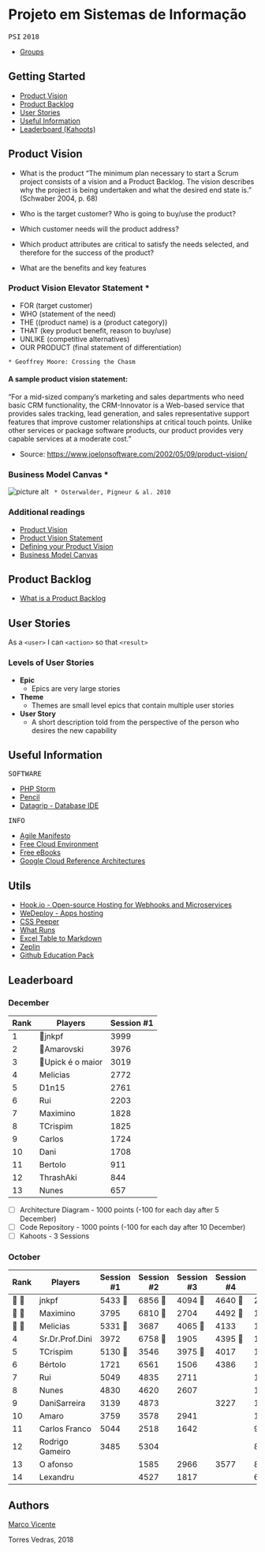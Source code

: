 # Projeto em Sistemas de Informação
<kbd>P</kbd><kbd>S</kbd><kbd>I</kbd>    <kbd>2</kbd><kbd>0</kbd><kbd>1</kbd><kbd>8</kbd>

* [Groups](https://github.com/marcovicente/psi2-projeto/blob/master/groups.md)

## Getting Started ##
* [Product Vision](#product_vision)
* [Product Backlog](#product_backlog)
* [User Stories](#user_stories)
* [Useful Information](#useful_information)
* [Leaderboard (Kahoots)](#leaderboard)


<a name="product_vision"></a>
## Product Vision
* What is the product
 “The minimum plan necessary to start a Scrum project consists of a vision and a Product Backlog. The vision describes why the project is being undertaken and what the desired end state is.” (Schwaber 2004, p. 68)

* Who is the target customer? Who is going to buy/use the product? 
* Which customer needs will the product address?  
* Which product attributes are critical to satisfy the needs selected, and therefore for the success of the product?  
* What are the benefits and key features

### Product Vision Elevator Statement *
* FOR (target customer)
* WHO (statement of the need)
* THE ((product name) is a (product category))
* THAT (key product benefit, reason to buy/use)
* UNLIKE (competitive alternatives)
* OUR PRODUCT (final statement of differentiation)
 
`* Geoffrey Moore: Crossing the Chasm`

#### A sample product vision statement:

“For a mid-sized company’s marketing and sales departments who need basic CRM functionality, the CRM-Innovator is a Web-based service that provides sales tracking, lead generation, and sales representative support features that improve customer relationships at critical touch points. Unlike other services or package software products, our product provides very capable services at a moderate cost.”
* Source: https://www.joelonsoftware.com/2002/05/09/product-vision/

### Business Model Canvas *
![picture alt](https://upload.wikimedia.org/wikipedia/commons/thumb/1/10/Business_Model_Canvas.png/1200px-Business_Model_Canvas.png)
` * Osterwalder, Pigneur & al. 2010`

### Additional readings
* [Product Vision](https://www.scrumalliance.org/community/articles/2009/january/the-product-vision)
* [Product Vision Statement](https://platinumedge.com/blog/agile-artifacts-product-vision-statement)
* [Defining your Product Vision](http://www.dummies.com/careers/project-management/four-steps-to-defining-your-product-vision-with-agile-management/)
* [Business Model Canvas](https://strategyzer.com/canvas/business-model-canvas)

<a name="product_backlog"></a>
## Product Backlog
* [What is a Product Backlog](https://www.scrum.org/resources/what-is-a-product-backlog)

<a name="user_stories"></a>
## User Stories
As a `<user>` I can `<action>` so that `<result>`

### Levels of User Stories
* **Epic**
  * Epics are very large stories
* **Theme**
  * Themes are small level epics that contain multiple user stories
* **User Story**
  * A short description told from the perspective of the person who desires the new capability

<a name="useful_information"></a>
## Useful Information ##

<kbd>S</kbd><kbd>O</kbd><kbd>F</kbd><kbd>T</kbd><kbd>W</kbd><kbd>A</kbd><kbd>R</kbd><kbd>E</kbd>
- [PHP Storm](https://www.jetbrains.com/phpstorm/)
- [Pencil](https://pencil.evolus.vn/)
- [Datagrip - Database IDE](https://www.jetbrains.com/datagrip/)


<kbd>I</kbd><kbd>N</kbd><kbd>F</kbd><kbd>O</kbd>
- [Agile Manifesto](http://agilemanifesto.org/)
- [Free Cloud Environment](https://wedeploy.com)
- [Free eBooks](https://www.packtpub.com//packt/offers/free-learning/)
- [Google Cloud Reference Architectures](http://gcp.solutions/)

## Utils ##
- [Hook.io - Open-source Hosting for Webhooks and Microservices](https://hook.io)
- [WeDeploy - Apps hosting](https://wedeploy.com/)
- [CSS Peeper](https://chrome.google.com/webstore/detail/css-peeper/mbnbehikldjhnfehhnaidhjhoofhpehk)
- [What Runs](https://chrome.google.com/webstore/detail/whatruns/cmkdbmfndkfgebldhnkbfhlneefdaaip)
- [Excel Table to Markdown](https://www.tablesgenerator.com/markdown_tables)
- [Zeplin](https://app.zeplin.io)
- [Github Education Pack](https://education.github.com/pack)

<a name="leaderboard"></a>
## Leaderboard
### December

| Rank | Players         | Session #1 |
|------|-----------------|----------------------|
| 1    | 🥇jnkpf           | 3999                 |
| 2    | 🥈Amarovski       | 3976                 |
| 3    | 🥉Upick é o maior | 3019                 |
| 4    | Melicias        | 2772                 |
| 5    | D1n15           | 2761                 |
| 6    | Rui             | 2203                 |
| 7    | Maximino        | 1828                 |
| 8    | TCrispim        | 1825                 |
| 9    | Carlos          | 1724                 |
| 10   | Dani            | 1708                 |
| 11   | Bertolo         | 911                  |
| 12   | ThrashAki       | 844                  |
| 13   | Nunes           | 657                  |

- [ ] Architecture Diagram - 1000 points (-100 for each day after 5 December)
- [ ] Code Repository - 1000 points (-100 for each day after 10 December)
- [ ] Kahoots - 3 Sessions

### October

| Rank | Players         | Session #1 | Session #2 | Session #3 | Session #4 | Total |
|------|-----------------|------------|------------|------------|------------|-------|
| 🥇 🥐  | jnkpf           | 5433   🥇   | 6856   🥇   | 4094   🥇   | 4640   🥇   | 21023 |
| 🥈 🥐  | Maximino        | 3795       | 6810   🥈   | 2704       | 4492   🥈   | 17801 |
| 🥉 🥐  | Melicias        | 5331   🥈    | 3687       | 4065   🥈   | 4133       | 17216 |
| 4    | Sr.Dr.Prof.Dini | 3972       | 6758   🥉   | 1905       | 4395   🥉   | 17030 |
| 5    | TCrispim        | 5130   🥉   | 3546       | 3975   🥉   | 4017       | 16668 |
| 6    | Bértolo         | 1721       | 6561       | 1506       | 4386       | 14174 |
| 7    | Rui             | 5049       | 4835       | 2711       |            | 12595 |
| 8    | Nunes           | 4830       | 4620       | 2607       |            | 12057 |
| 9    | DaniSarreira    | 3139       | 4873       |            | 3227       | 11239 |
| 10   | Amaro           | 3759       | 3578       | 2941       |            | 10278 |
| 11   | Carlos Franco   | 5044       | 2518       | 1642       |            | 9204  |
| 12   | Rodrigo Gameiro | 3485       | 5304       |            |            | 8789  |
| 13   | O afonso        |            | 1585       | 2966       | 3577       | 8128  |
| 14   | Lexandru        |            | 4527       | 1817       |            | 6344  |


## Authors 
[Marco Vicente](https://scholar.google.com/citations?user=uKVB2XgAAAAJ&hl=en&oi=sra)

Torres Vedras, 2018
